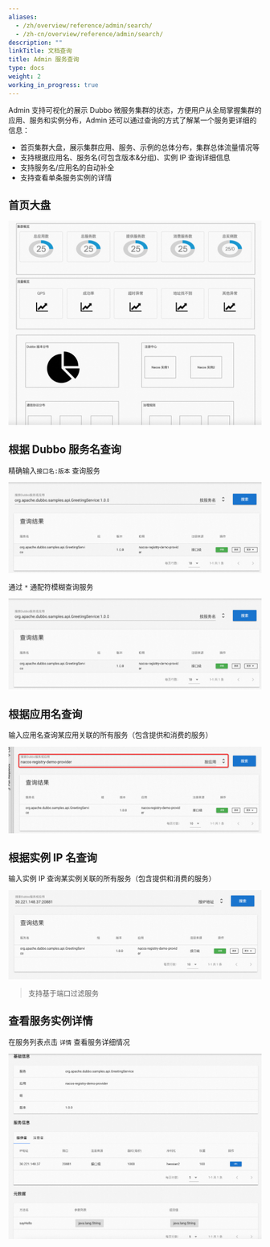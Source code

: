 ```yaml
---
aliases:
  - /zh/overview/reference/admin/search/
  - /zh-cn/overview/reference/admin/search/
description: ""
linkTitle: 文档查询
title: Admin 服务查询
type: docs
weight: 2
working_in_progress: true
---
```


Admin 支持可视化的展示 Dubbo 微服务集群的状态，方便用户从全局掌握集群的应用、服务和实例分布，Admin 还可以通过查询的方式了解某一个服务更详细的信息：
* 首页集群大盘，展示集群应用、服务、示例的总体分布，集群总体流量情况等
* 支持根据应用名、服务名(可包含版本&分组)、实例 IP 查询详细信息
* 支持服务名/应用名的自动补全
* 支持查看单条服务实例的详情

## 首页大盘

![admin-dashboard](/imgs/v3/reference/admin/console/dashboard.png)

## 根据 Dubbo 服务名查询

精确输入`接口名:版本` 查询服务

![admin-search-service](/imgs/v3/reference/admin/console/admin-search-service.png)

通过 `*` 通配符模糊查询服务

![admin-search-service2](/imgs/v3/reference/admin/console/admin-search-service.png)

## 根据应用名查询

输入应用名查询某应用关联的所有服务（包含提供和消费的服务）

![admin-search-application](/imgs/v3/reference/admin/console/admin-search-application.png)

## 根据实例 IP 名查询

输入实例 IP 查询某实例关联的所有服务（包含提供和消费的服务）

![admin-search-ip](/imgs/v3/reference/admin/console/admin-search-ip.png)

> 支持基于端口过滤服务

## 查看服务实例详情

在服务列表点击 `详情` 查看服务详细情况

![admin-search-service-detail](/imgs/v3/reference/admin/console/admin-search-service-detail.png)




